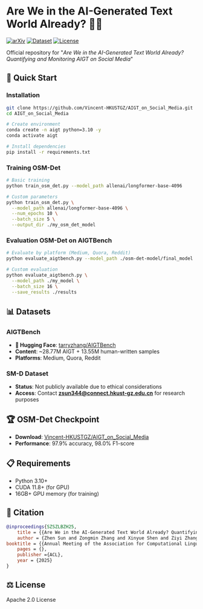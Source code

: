 # Are We in the AI-Generated Text World Already? 🤖📱

[![arXiv](https://img.shields.io/badge/arXiv-2412.18148-b31b1b.svg)](https://arxiv.org/abs/2412.18148)
[![Dataset](https://img.shields.io/badge/🤗%20Dataset-AIGTBench-yellow)](https://huggingface.co/datasets/tarryzhang/AIGTBench)
[![License](https://img.shields.io/badge/License-Apache%202.0-blue.svg)](LICENSE)

Official repository for "*Are We in the AI-Generated Text World Already? Quantifying and Monitoring AIGT on Social Media*"

## 🚀 Quick Start

### Installation

```bash
git clone https://github.com/Vincent-HKUSTGZ/AIGT_on_Social_Media.git
cd AIGT_on_Social_Media

# Create environment
conda create -n aigt python=3.10 -y
conda activate aigt

# Install dependencies
pip install -r requirements.txt
```

### Training OSM-Det

```bash
# Basic training
python train_osm_det.py --model_path allenai/longformer-base-4096

# Custom parameters
python train_osm_det.py \
  --model_path allenai/longformer-base-4096 \
  --num_epochs 10 \
  --batch_size 5 \
  --output_dir ./my_osm_det_model
```

### Evaluation OSM-Det on AIGTBench

```bash
# Evaluate by platform (Medium, Quora, Reddit)
python evaluate_aigtbench.py --model_path ./osm-det-model/final_model

# Custom evaluation
python evaluate_aigtbench.py \
  --model_path ./my_model \
  --batch_size 16 \
  --save_results ./results
```

## 📊 Datasets

### AIGTBench
- **🤗 Hugging Face**: [tarryzhang/AIGTBench](https://huggingface.co/datasets/tarryzhang/AIGTBench)
- **Content**: ~28.77M AIGT + 13.55M human-written samples
- **Platforms**: Medium, Quora, Reddit

### SM-D Dataset
- **Status**: Not publicly available due to ethical considerations
- **Access**: Contact **zsun344@connect.hkust-gz.edu.cn** for research purposes

## 🏆 OSM-Det Checkpoint
- **Download**: [Vincent-HKUSTGZ/AIGT_on_Social_Media](https://github.com/Vincent-HKUSTGZ/AIGT_on_Social_Media)
- **Performance**: 97.9% accuracy, 98.0% F1-score

## 📋 Requirements

- Python 3.10+
- CUDA 11.8+ (for GPU)
- 16GB+ GPU memory (for training)

## 📜 Citation

```bibtex
@inproceedings{SZSZLBZH25,
    title = {{Are We in the AI-Generated Text World Already? Quantifying and Monitoring AIGT on Social Media}},
    author = {Zhen Sun and Zongmin Zhang and Xinyue Shen and Ziyi Zhang and Yule Liu and Michael Backes and Yang Zhang and Xinlei He},
booktitle = {{Annual Meeting of the Association for Computational Linguistics (ACL)}},
    pages = {},
    publisher ={ACL},
    year = {2025}
}
```

## ⚖️ License

Apache 2.0 License
